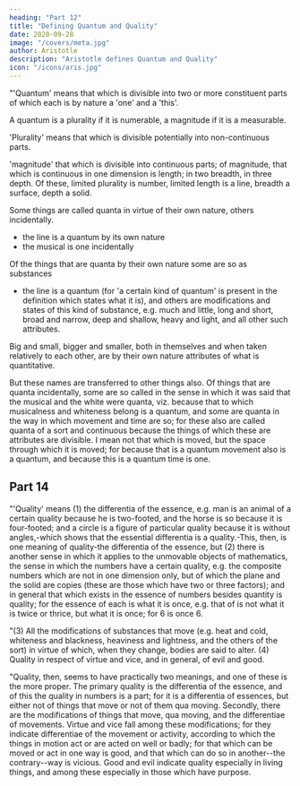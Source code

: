 ```yaml
---
heading: "Part 12"
title: "Defining Quantum and Quality"
date: 2020-09-28
image: "/covers/meta.jpg"
author: Aristotle
description: "Aristotle defines Quantum and Quality"
icon: "/icons/aris.jpg"
---
```




"'Quantum' means that which is divisible into two or more constituent parts of which each is by nature a 'one' and a 'this'. 

A quantum is a plurality if it is numerable, a magnitude if it is a measurable. 

'Plurality' means that which is divisible potentially into non-continuous parts. 

'magnitude' that which is divisible into continuous parts; of magnitude, that which is continuous in one dimension is length; in two breadth, in three depth. Of these, limited plurality is number, limited length is a line, breadth a surface, depth a solid.

Some things are called quanta in virtue of their own nature, others incidentally.
- the line is a quantum by its own nature
- the musical is one incidentally

Of the things that are quanta by their own nature some are so as substances
- the line is a quantum (for 'a certain kind of quantum' is present in the definition which states what it is), and others are modifications and states of this kind of substance, e.g. much and little, long and short, broad and narrow, deep and shallow, heavy and light, and all other such attributes. 

Big and small, bigger and smaller, both in themselves and when taken relatively to each other, are by their own nature attributes of what is quantitative. 

But these names are transferred to other things also. Of things that are quanta incidentally, some are so called in the sense in which it was said that the musical and the white were quanta, viz. because that to which musicalness and whiteness belong is a quantum, and some are quanta in the way in which movement and time are so; for these also are called quanta of a sort and continuous because the things of which these are attributes are divisible. I mean not that which is moved, but the space through which it is moved; for because that is a quantum movement also is a quantum, and because this is a quantum time is one.


## Part 14

"'Quality' means (1) the differentia of the essence, e.g. man is an animal of a certain quality because he is two-footed, and the horse is so because it is four-footed; and a circle is a figure of particular quality because it is without angles,-which shows that the essential differentia is a quality.-This, then, is one meaning of quality-the differentia of the essence, but (2) there is another sense in which it applies to the unmovable objects of mathematics, the sense in which the numbers have a certain quality, e.g. the composite numbers which are not in one dimension only, but of which the plane and the solid are copies (these are those which have two or three factors); and in general that which exists in the essence of numbers besides quantity is quality; for the essence of each is what it is once, e.g. that of is not what it is twice or thrice, but what it is once; for 6 is once 6.

"(3) All the modifications of substances that move (e.g. heat and cold, whiteness and blackness, heaviness and lightness, and the others of the sort) in virtue of which, when they change, bodies are said to alter. (4) Quality in respect of virtue and vice, and in general, of evil and good.

"Quality, then, seems to have practically two meanings, and one of these is the more proper. The primary quality is the differentia of the essence, and of this the quality in numbers is a part; for it is a differentia of essences, but either not of things that move or not of them qua moving. Secondly, there are the modifications of things that move, qua moving, and the differentiae of movements. Virtue and vice fall among these modifications; for they indicate differentiae of the movement or activity, according to which the things in motion act or are acted on well or badly; for that which can be moved or act in one way is good, and that which can do so in another--the contrary--way is vicious. Good and evil indicate quality especially in living things, and among these especially in those which have purpose.

